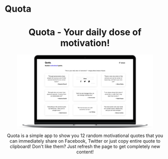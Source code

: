 # Quota
<h1 align='center'> Quota - Your daily dose of motivation!</h1>
<p align='center'>
	<img align='center' 	src='https://raw.githubusercontent.com/gstark0/Quota/master/pic.png' 	width='85%' />
</p>
<p align='center'>Quota is a simple app to show you 12 random motivational quotes that you can immediately  share on Facebook, Twitter or just copy entire quote to clipboard! Don't like them? Just refresh the page to get completely new content!</p>
